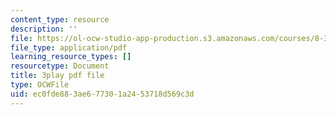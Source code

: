 ```yaml
---
content_type: resource
description: ''
file: https://ol-ocw-studio-app-production.s3.amazonaws.com/courses/8-333-statistical-mechanics-i-statistical-mechanics-of-particles-fall-2013/ec0fde883ae677301a2453718d569c3d_4RX_lpoGRBg.pdf
file_type: application/pdf
learning_resource_types: []
resourcetype: Document
title: 3play pdf file
type: OCWFile
uid: ec0fde88-3ae6-7730-1a24-53718d569c3d
---
```

